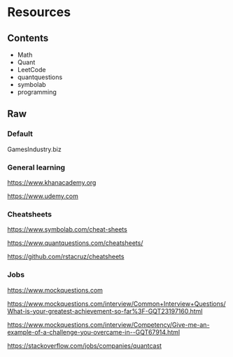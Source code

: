 # Resources

## Contents

* Math
* Quant
* LeetCode
* quantquestions
* symbolab
* programming


## Raw

### Default

GamesIndustry.biz


### General learning

https://www.khanacademy.org

https://www.udemy.com


### Cheatsheets

https://www.symbolab.com/cheat-sheets

https://www.quantquestions.com/cheatsheets/

https://github.com/rstacruz/cheatsheets


### Jobs

https://www.mockquestions.com

https://www.mockquestions.com/interview/Common+Interview+Questions/What-is-your-greatest-achievement-so-far%3F-GQT23197160.html

https://www.mockquestions.com/interview/Competency/Give-me-an-example-of-a-challenge-you-overcame-in--GQT67914.html

https://stackoverflow.com/jobs/companies/quantcast


<!-- ### GithubRepo -->

